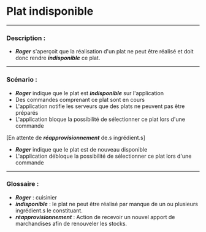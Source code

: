 # Plat indisponible

---

### Description :

- ***Roger*** s'aperçoit que la réalisation d'un plat ne peut être réalisé et doit donc rendre ***indisponible*** ce plat.

---

### Scénario :

- ***Roger*** indique que le plat est ***indisponible*** sur l'application
- Des commandes comprenant ce plat sont en cours
- L'application notifie les serveurs que des plats ne peuvent pas être préparés
- L'application bloque la possibilité de sélectionner ce plat lors d'une commande

[En attente de ***réapprovisionnement*** de.s ingrédient.s]
- ***Roger*** indique que le plat est de nouveau disponible
- L'application débloque la possibilité de sélectionner ce plat lors d'une commande

---

### Glossaire :

- ***Roger*** : cuisinier
- ***indisponible*** : le plat ne peut être réalisé par manque de un ou plusieurs ingrédient.s le constituant.
- ***réapprovisionnement*** : Action de recevoir un nouvel apport de marchandises afin de renouveler les stocks.
